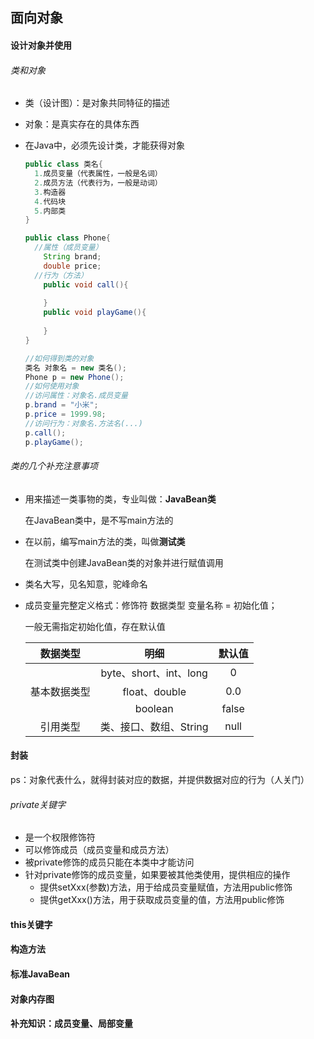 ## 面向对象

#### 设计对象并使用

###### 类和对象

- 类（设计图）：是对象共同特征的描述

- 对象：是真实存在的具体东西

- 在Java中，必须先设计类，才能获得对象

  ```java
  public class 类名{
  	1.成员变量（代表属性，一般是名词）
  	2.成员方法（代表行为，一般是动词）
  	3.构造器
  	4.代码块
  	5.内部类
  }
  ```

  ```java
  public class Phone{
  	//属性（成员变量）
      String brand;
      double price;
  	//行为（方法）
      public void call(){
          
      }
      public void playGame(){
          
      }
  }
  ```

  ```java
  //如何得到类的对象
  类名 对象名 = new 类名();
  Phone p = new Phone();
  //如何使用对象
  //访问属性：对象名.成员变量
  p.brand = "小米";
  p.price = 1999.98;
  //访问行为：对象名.方法名(...)
  p.call();
  p.playGame();
  ```

###### 类的几个补充注意事项

- 用来描述一类事物的类，专业叫做：**JavaBean类**

  在JavaBean类中，是不写main方法的

- 在以前，编写main方法的类，叫做**测试类**

  在测试类中创建JavaBean类的对象并进行赋值调用

- 类名大写，见名知意，驼峰命名

- 成员变量完整定义格式：修饰符   数据类型 变量名称  = 初始化值；

  一般无需指定初始化值，存在默认值

  |   数据类型   |          明细          | 默认值 |
    | :----------: | :--------------------: | :----: |
  |              | byte、short、int、long |   0    |
  | 基本数据类型 |     float、double      |  0.0   |
  |              |        boolean         | false  |
  |   引用类型   | 类、接口、数组、String |  null  |



#### 封装
ps：对象代表什么，就得封装对应的数据，并提供数据对应的行为（人关门）

###### private关键字

- 是一个权限修饰符
- 可以修饰成员（成员变量和成员方法）
- 被private修饰的成员只能在本类中才能访问
- 针对private修饰的成员变量，如果要被其他类使用，提供相应的操作
  - 提供setXxx(参数)方法，用于给成员变量赋值，方法用public修饰
  - 提供getXxx()方法，用于获取成员变量的值，方法用public修饰

#### this关键字

#### 构造方法

#### 标准JavaBean

#### 对象内存图

#### 补充知识：成员变量、局部变量
